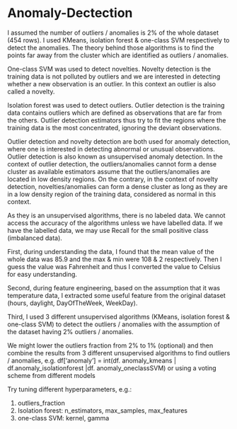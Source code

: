 # Anomaly-Dectection
 
I assumed the number of outliers / anomalies is 2% of the whole dataset (454 rows).
I used KMeans, isolation forest & one-class SVM respectively to detect the anomalies.
The theory behind those algorithms is to find the points far away from the cluster which are identified as outliers / anomalies.

One-class SVM was used to detect novelties. Novelty detection is the training data is not polluted by outliers and we are interested in detecting whether a new observation is an outlier. In this context an outlier is also called a novelty.

Isolation forest was used to detect outliers. Outlier detection is the training data contains outliers which are defined as observations that are far from the others. Outlier detection estimators thus try to fit the regions where the training data is the most concentrated, ignoring the deviant observations.

Outlier detection and novelty detection are both used for anomaly detection, where one is interested in detecting abnormal or unusual observations. Outlier detection is also known as unsupervised anomaly detection. In the context of outlier detection, the outliers/anomalies cannot form a dense cluster as available estimators assume that the outliers/anomalies are located in low density regions. On the contrary, in the context of novelty detection, novelties/anomalies can form a dense cluster as long as they are in a low density region of the training data, considered as normal in this context.

As they is an unsupervised algorithms, there is no labeled data. We cannot access the accuracy of the algorithms unless we have labelled data. If we have the labelled data, we may use Recall for the small positive class (imbalanced data).

First, during understanding the data, I found that the mean value of the whole data was 85.9 and the max & min were 108 & 2 respectively. Then I guess the value was Fahrenheit and thus I converted the value to Celsius for easy understanding.

Second, during feature engineering, based on the assumption that it was temperature data, I extracted some useful feature from the original dataset (hours, daylight, DayOfTheWeek, WeekDay).

Third, I used 3 different unsupervised algorithms (KMeans, isolation forest & one-class SVM) to detect the outliers / anomalies with the assumption of the dataset having 2% outliers / anomalies.

We might lower the outliers fraction from 2% to 1% (optional) and then combine the results from 3 different unsupervised algorithms to find outliers / anomalies, e.g. 
df[‘anomaly’] = int(df. anomaly_kmeans | df.anomaly_isolationforest |df. anomaly_oneclassSVM)
or using a voting scheme from different models

Try tuning different hyperparameters, e.g.:
1. outliers_fraction
2. Isolation forest: n_estimators, max_samples, max_features
3. one-class SVM: kernel, gamma



